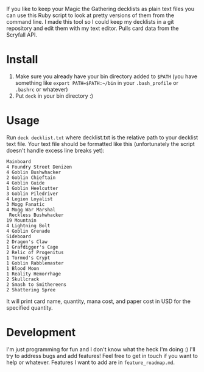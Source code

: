 If you like to keep your Magic the Gathering decklists as plain text files you can use this Ruby script to look at pretty versions of them from the command line. I made this tool so I could keep my decklists in a git repository and edit them with my text editor.
Pulls card data from the Scryfall API.

# Install
1. Make sure you already have your bin directory added to `$PATH` (you have something like `export PATH=$PATH:~/bin` in your `.bash_profile` or `.bashrc` or whatever)
2. Put `deck` in your bin directory :)

# Usage
Run `deck decklist.txt` where decklist.txt is the relative path to your decklist text file.
Your text file should be formatted like this (unfortunately the script doesn't handle excess line breaks yet):

~~~
Mainboard
4 Foundry Street Denizen
4 Goblin Bushwhacker
2 Goblin Chieftain
4 Goblin Guide
1 Goblin Heelcutter
3 Goblin Piledriver
4 Legion Loyalist
3 Mogg Fanatic
4 Mogg War Marshal
 Reckless Bushwhacker
19 Mountain
4 Lightning Bolt
4 Goblin Grenade
Sideboard
2 Dragon's Claw
1 Grafdigger's Cage
2 Relic of Progenitus
1 Tormod's Crypt
1 Goblin Rabblemaster
1 Blood Moon
1 Reality Hemorrhage
2 Skullcrack
2 Smash to Smithereens
2 Shattering Spree
~~~

It will print card name, quantity, mana cost, and paper cost in USD for the specified quantity.

# Development
I'm just programming for fun and I don't know what the heck I'm doing :)
I'll try to address bugs and add features! Feel free to get in touch if you want to help or whatever.
Features I want to add are in `feature_roadmap.md`.
